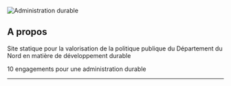 ![Administration durable](https://laboratware.gitlab.io/nord-durable/img/Logo_AdministrationDurable.png)

## A propos

Site statique pour la valorisation de la politique publique du Département du Nord en matière de développement durable

10 engagements pour une administration durable

---



